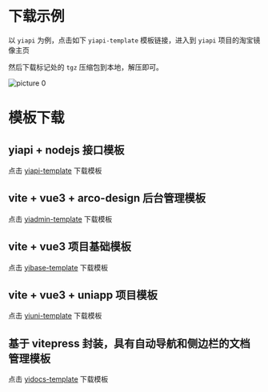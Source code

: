 # 下载示例

以 `yiapi` 为例，点击如下 `yiapi-template` 模板链接，进入到 `yiapi` 项目的淘宝镜像主页

然后下载标记处的 `tgz` 压缩包到本地，解压即可。

![picture 0](https://static.yicode.tech/images/202311/20231118230729.png)

# 模板下载

## yiapi + nodejs 接口模板

点击 [yiapi-template](https://npmmirror.com/package/@yicode/yiapi-template) 下载模板

## vite + vue3 + arco-design 后台管理模板

点击 [yiadmin-template](https://npmmirror.com/package/@yicode/yiadmin-template) 下载模板

## vite + vue3 项目基础模板

点击 [yibase-template](https://npmmirror.com/package/@yicode/yibase-template) 下载模板

## vite + vue3 + uniapp 项目模板

点击 [yiuni-template](https://npmmirror.com/package/@yicode/yiuni-template) 下载模板

## 基于 vitepress 封装，具有自动导航和侧边栏的文档管理模板

点击 [yidocs-template](https://npmmirror.com/package/@yicode/yidocs-template) 下载模板

